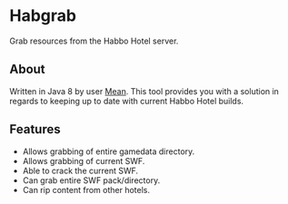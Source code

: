 # Habgrab
Grab resources from the Habbo Hotel server.

## About
Written in Java 8 by user <a href="https://www.habbo.com/profile/Mean">Mean</a>. This tool provides you with a solution in regards to keeping up to date with current Habbo Hotel builds.

## Features
* Allows grabbing of entire gamedata directory.
* Allows grabbing of current SWF.
* Able to crack the current SWF.
* Can grab entire SWF pack/directory.
* Can rip content from other hotels.
